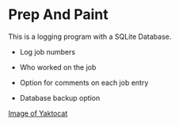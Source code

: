 # Prep And Paint
This is a logging program with a SQLite Database. 

- Log job numbers

- Who worked on the job

- Option for comments on each job entry

- Database backup option

[Image of Yaktocat](https://octodex.github.com/images/yaktocat.png)
